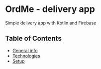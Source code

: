 # OrdMe - delivery app
Simple delivery app with Kotlin and Firebase

## Table of Contents
* [General info](#general-info)
* [Technologies](#technologies)
* [Setup](#setup)
